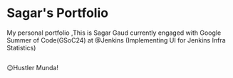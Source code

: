 # Sagar's Portfolio
My personal portfolio ,This is Sagar Gaud currently engaged with Google Summer of Code(GSoC24) at @Jenkins (Implementing UI for Jenkins Infra Statistics)

<a href="https://www.linkedin.com/in/sagargaud332/" target="_blank"><img alt="" src="https://img.shields.io/badge/LinkedIn-000?logo=linkedin&logoColor=0A66C2&style=for-the-badge" style="vertical-align:center" /></a>

😉Hustler Munda!

